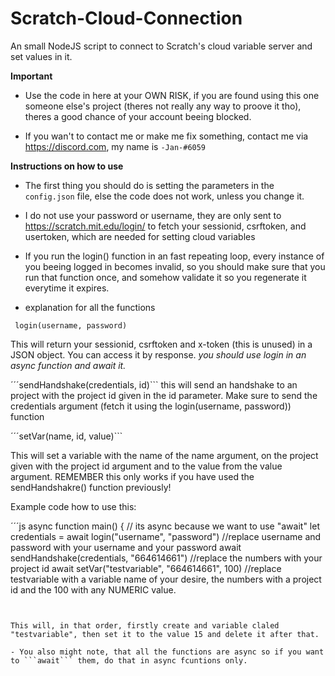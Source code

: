 # Scratch-Cloud-Connection
An small NodeJS script to connect to Scratch's cloud variable server and set values in it.


__Important__

- Use the code in here at your OWN RISK, if you are found using this one someone else's project (theres not really any way to proove it tho), theres a good chance of your account beeing blocked.


- If you wan't to contact me or make me fix something, contact me via https://discord.com, my name is ```-Jan-#6059```



__Instructions on how to use__

- The first thing you should do is setting the parameters in the ```config.json``` file, else the code does not work, unless you change it.

- I do not use your password or username, they are only sent to https://scratch.mit.edu/login/ to fetch your sessionid, csrftoken, and usertoken, which are needed for setting cloud variables

- If you run the login() function in an fast repeating loop, every instance of you beeing logged in becomes invalid, so you should make sure that you run that function once, and somehow validate it so you regenerate it everytime it expires. 

- explanation for all the functions

 ``
login(username, password)``

This will return your sessionid, csrftoken and x-token (this is unused) in a JSON object.
You can access it by response.<either sessionid or csrftoken or token>
_you should use login in an async function and await it._
 
´´´sendHandshake(credentials, id)```
this will send an handshake to an project with the project id given in the id parameter.
Make sure to send the credentials argument (fetch it using the login(username, password)) function

 
´´´setVar(name, id, value)```

This will set a variable with the name of the name argument, on the project given with the project id argument and to the value from the value argument.
REMEMBER
this only works if you have used the sendHandshakre() function previously!

Example code how to use this:

´´´js
async function main() { // its async because we want to use "await"
   let credentials = await login("username", "password") //replace username and password with your username and your password
   await sendHandshake(credentials, "664614661") //replace the numbers with your project id
   await setVar("testvariable", "664614661", 100) //replace testvariable with a variable name of your desire, the numbers with a project id and the 100 with any NUMERIC value.
   ```


This will, in that order, firstly create and variable claled "testvariable", then set it to the value 15 and delete it after that.

- You also might note, that all the functions are async so if you want to ```await``` them, do that in async fcuntions only.
